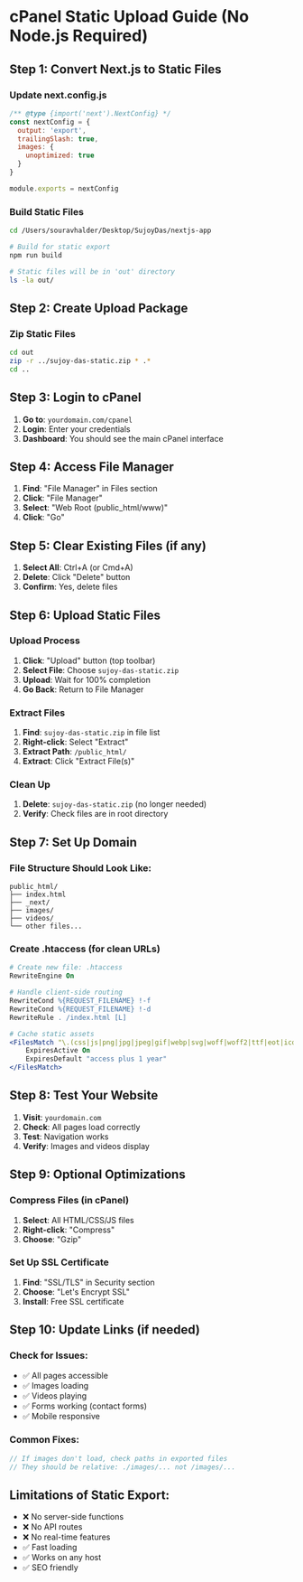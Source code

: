 # cPanel Static Upload Guide (No Node.js Required)

## Step 1: Convert Next.js to Static Files

### Update next.config.js
```javascript
/** @type {import('next').NextConfig} */
const nextConfig = {
  output: 'export',
  trailingSlash: true,
  images: {
    unoptimized: true
  }
}

module.exports = nextConfig
```

### Build Static Files
```bash
cd /Users/souravhalder/Desktop/SujoyDas/nextjs-app

# Build for static export
npm run build

# Static files will be in 'out' directory
ls -la out/
```

## Step 2: Create Upload Package

### Zip Static Files
```bash
cd out
zip -r ../sujoy-das-static.zip * .*
cd ..
```

## Step 3: Login to cPanel

1. **Go to**: `yourdomain.com/cpanel`
2. **Login**: Enter your credentials
3. **Dashboard**: You should see the main cPanel interface

## Step 4: Access File Manager

1. **Find**: "File Manager" in Files section
2. **Click**: "File Manager"
3. **Select**: "Web Root (public_html/www)"
4. **Click**: "Go"

## Step 5: Clear Existing Files (if any)

1. **Select All**: Ctrl+A (or Cmd+A)
2. **Delete**: Click "Delete" button
3. **Confirm**: Yes, delete files

## Step 6: Upload Static Files

### Upload Process
1. **Click**: "Upload" button (top toolbar)
2. **Select File**: Choose `sujoy-das-static.zip`
3. **Upload**: Wait for 100% completion
4. **Go Back**: Return to File Manager

### Extract Files
1. **Find**: `sujoy-das-static.zip` in file list
2. **Right-click**: Select "Extract"
3. **Extract Path**: `/public_html/`
4. **Extract**: Click "Extract File(s)"

### Clean Up
1. **Delete**: `sujoy-das-static.zip` (no longer needed)
2. **Verify**: Check files are in root directory

## Step 7: Set Up Domain

### File Structure Should Look Like:
```
public_html/
├── index.html
├── _next/
├── images/
├── videos/
└── other files...
```

### Create .htaccess (for clean URLs)
```apache
# Create new file: .htaccess
RewriteEngine On

# Handle client-side routing
RewriteCond %{REQUEST_FILENAME} !-f
RewriteCond %{REQUEST_FILENAME} !-d
RewriteRule . /index.html [L]

# Cache static assets
<FilesMatch "\.(css|js|png|jpg|jpeg|gif|webp|svg|woff|woff2|ttf|eot|ico)$">
    ExpiresActive On
    ExpiresDefault "access plus 1 year"
</FilesMatch>
```

## Step 8: Test Your Website

1. **Visit**: `yourdomain.com`
2. **Check**: All pages load correctly
3. **Test**: Navigation works
4. **Verify**: Images and videos display

## Step 9: Optional Optimizations

### Compress Files (in cPanel)
1. **Select**: All HTML/CSS/JS files
2. **Right-click**: "Compress"
3. **Choose**: "Gzip"

### Set Up SSL Certificate
1. **Find**: "SSL/TLS" in Security section
2. **Choose**: "Let's Encrypt SSL"
3. **Install**: Free SSL certificate

## Step 10: Update Links (if needed)

### Check for Issues:
- ✅ All pages accessible
- ✅ Images loading
- ✅ Videos playing
- ✅ Forms working (contact forms)
- ✅ Mobile responsive

### Common Fixes:
```javascript
// If images don't load, check paths in exported files
// They should be relative: ./images/... not /images/...
```

## Limitations of Static Export:
- ❌ No server-side functions
- ❌ No API routes
- ❌ No real-time features
- ✅ Fast loading
- ✅ Works on any host
- ✅ SEO friendly 